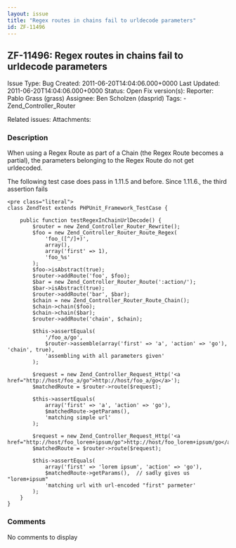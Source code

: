 ```yaml
---
layout: issue
title: "Regex routes in chains fail to urldecode parameters"
id: ZF-11496
---
```


ZF-11496: Regex routes in chains fail to urldecode parameters
-------------------------------------------------------------

 Issue Type: Bug Created: 2011-06-20T14:04:06.000+0000 Last Updated: 2011-06-20T14:04:06.000+0000 Status: Open Fix version(s): 
 Reporter:  Pablo Grass (grass)  Assignee:  Ben Scholzen (dasprid)  Tags: - Zend\_Controller\_Router
 
 Related issues: 
 Attachments: 
### Description

When using a Regex Route as part of a Chain (the Regex Route becomes a partial), the parameters belonging to the Regex Route do not get urldecoded.

The following test case does pass in 1.11.5 and before. Since 1.11.6., the third assertion fails

 
    <pre class="literal"> 
    class ZendTest extends PHPUnit_Framework_TestCase {
    
        public function testRegexInChainUrlDecode() {
            $router = new Zend_Controller_Router_Rewrite();
            $foo = new Zend_Controller_Router_Route_Regex(
                'foo_([^/]+)',
                array(),
                array('first' => 1),
                'foo_%s'
            );
            $foo->isAbstract(true);
            $router->addRoute('foo', $foo);
            $bar = new Zend_Controller_Router_Route(':action/');
            $bar->isAbstract(true);
            $router->addRoute('bar', $bar);
            $chain = new Zend_Controller_Router_Route_Chain();
            $chain->chain($foo);
            $chain->chain($bar);
            $router->addRoute('chain', $chain);
    
            $this->assertEquals(
                '/foo_a/go',
                $router->assemble(array('first' => 'a', 'action' => 'go'), 'chain', true),
                'assembling with all parameters given'
            );
    
            $request = new Zend_Controller_Request_Http('<a href="http://host/foo_a/go">http://host/foo_a/go</a>');
            $matchedRoute = $router->route($request);
    
            $this->assertEquals(
                array('first' => 'a', 'action' => 'go'),
                $matchedRoute->getParams(),
                'matching simple url'
            );
    
            $request = new Zend_Controller_Request_Http('<a href="http://host/foo_lorem+ipsum/go">http://host/foo_lorem+ipsum/go</a>');
            $matchedRoute = $router->route($request);
    
            $this->assertEquals(
                array('first' => 'lorem ipsum', 'action' => 'go'),
                $matchedRoute->getParams(),  // sadly gives us "lorem+ipsum"
                'matching url with url-encoded "first" parmeter'
            );
        }
    }


 

 

### Comments

No comments to display